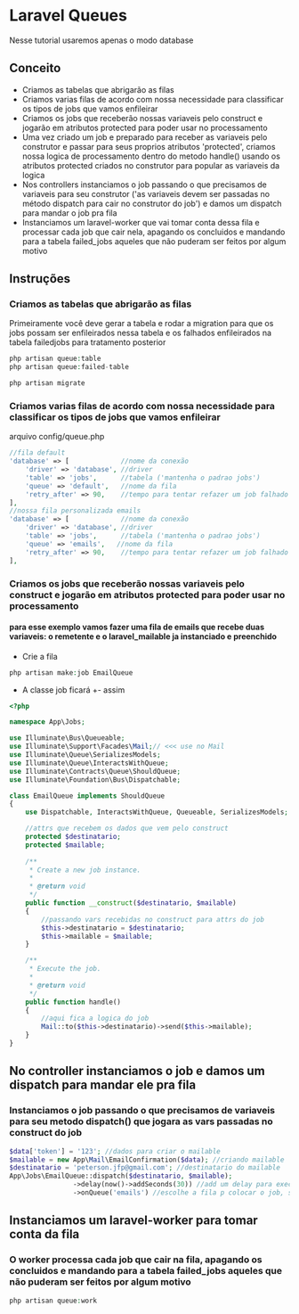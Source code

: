 # Laravel Queues

Nesse tutorial usaremos apenas o modo database

## Conceito

- Criamos as tabelas que abrigarão as filas
- Criamos varias filas de acordo com nossa necessidade para classificar os tipos de jobs que vamos enfileirar
- Criamos os jobs que receberão nossas variaveis pelo construct e jogarão em atributos protected para poder usar no processamento
- Uma vez criado um job e preparado para receber as variaveis pelo construtor e passar para seus proprios atributos 'protected', criamos nossa logica de processamento dentro do metodo handle() usando os atributos protected criados no construtor para popular as variaveis da logica
- Nos controllers instanciamos o job passando o que precisamos  de variaveis para seu construtor ('as variaveis devem ser passadas no método dispatch para cair no construtor do job') e damos um dispatch para mandar o job pra fila
- Instanciamos um laravel-worker que vai tomar conta dessa fila e processar cada job que cair nela, apagando os concluidos e mandando para a tabela failed_jobs aqueles que não puderam ser feitos por algum motivo


## Instruções

### Criamos as tabelas que abrigarão as filas

Primeiramente você deve gerar a tabela e rodar a migration para que os jobs possam ser enfileirados nessa tabela e os falhados enfileirados na tabela failedjobs para tratamento posterior

```php
php artisan queue:table
php artisan queue:failed-table

php artisan migrate
```

### Criamos varias filas de acordo com nossa necessidade para classificar os tipos de jobs que vamos enfileirar

arquivo config/queue.php

```php
//fila default
'database' => [             //nome da conexão
    'driver' => 'database', //driver
    'table' => 'jobs',      //tabela ('mantenha o padrao jobs')
    'queue' => 'default',   //nome da fila
    'retry_after' => 90,    //tempo para tentar refazer um job falhado
],
//nossa fila personalizada emails
'database' => [             //nome da conexão
    'driver' => 'database', //driver
    'table' => 'jobs',      //tabela ('mantenha o padrao jobs')
    'queue' => 'emails',   //nome da fila
    'retry_after' => 90,    //tempo para tentar refazer um job falhado
],
```

### Criamos os jobs que receberão nossas variaveis pelo construct e jogarão em atributos protected para poder usar no processamento

#### para esse exemplo vamos fazer uma fila de emails que recebe duas variaveis: o remetente e o laravel_mailable ja instanciado e preenchido 

- Crie a fila

```php
php artisan make:job EmailQueue
```

- A classe job ficará +- assim

```php
<?php

namespace App\Jobs;

use Illuminate\Bus\Queueable;
use Illuminate\Support\Facades\Mail;// <<< use no Mail
use Illuminate\Queue\SerializesModels;
use Illuminate\Queue\InteractsWithQueue;
use Illuminate\Contracts\Queue\ShouldQueue;
use Illuminate\Foundation\Bus\Dispatchable;

class EmailQueue implements ShouldQueue
{
    use Dispatchable, InteractsWithQueue, Queueable, SerializesModels;

    //attrs que recebem os dados que vem pelo construct
    protected $destinatario;
    protected $mailable; 
    
    /**
     * Create a new job instance.
     *
     * @return void
     */
    public function __construct($destinatario, $mailable)
    {
        //passando vars recebidas no construct para attrs do job
        $this->destinatario = $destinatario;
        $this->mailable = $mailable;
    }

    /**
     * Execute the job.
     *
     * @return void
     */
    public function handle()
    {
        //aqui fica a logica do job
        Mail::to($this->destinatario)->send($this->mailable);
    }
}

```

## No controller instanciamos o job e damos um dispatch para mandar ele pra fila

### Instanciamos o job passando o que precisamos  de variaveis para seu metodo dispatch() que jogara as vars passadas no construct do job

```php
$data['token'] = '123'; //dados para criar o mailable
$mailable = new App\Mail\EmailConfirmation($data); //criando mailable
$destinatario = 'peterson.jfp@gmail.com'; //destinatario do mailable
App\Jobs\EmailQueue::dispatch($destinatario, $mailable);
                ->delay(now()->addSeconds(30)) //add um delay para execução apos cair na fila
                ->onQueue('emails') //escolhe a fila p colocar o job, se nenhuma for escolhida caira na fila default
```

## Instanciamos um laravel-worker para tomar conta da fila

### O worker processa cada job que cair na fila, apagando os concluidos e mandando para a tabela failed_jobs aqueles que não puderam ser feitos por algum motivo


```php
php artisan queue:work
```